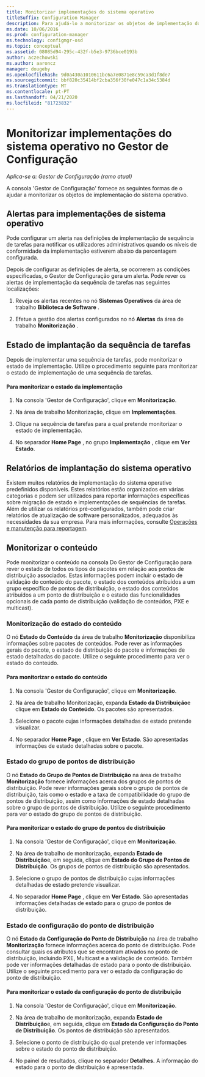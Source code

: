 ```yaml
---
title: Monitorizar implementações do sistema operativo
titleSuffix: Configuration Manager
description: Para ajudá-lo a monitorizar os objetos de implementação do sistema operativo, a consola Do Gestor de Configuração fornece alertas, relatórios e vários indicadores de estado.
ms.date: 10/06/2016
ms.prod: configuration-manager
ms.technology: configmgr-osd
ms.topic: conceptual
ms.assetid: 08085d94-295c-432f-b5e3-9736bce0193b
author: aczechowski
ms.author: aaroncz
manager: dougeby
ms.openlocfilehash: 9d0a430a1010611bc6a7e0871e8c59ca3d1f8de7
ms.sourcegitcommit: bbf820c35414bf2cba356f30fe047c1a34c5384d
ms.translationtype: MT
ms.contentlocale: pt-PT
ms.lasthandoff: 04/21/2020
ms.locfileid: "81723832"
---
```

# <a name="monitor-operating-system-deployments-in-configuration-manager"></a>Monitorizar implementações do sistema operativo no Gestor de Configuração

*Aplica-se a: Gestor de Configuração (ramo atual)*

A consola 'Gestor de Configuração' fornece as seguintes formas de o ajudar a monitorizar os objetos de implementação do sistema operativo.  


##  <a name="alerts-for-operating-system-deployments"></a><a name="BKMK_OSDAlerts"></a> Alertas para implementações de sistema operativo  
 Pode configurar um alerta nas definições de implementação de sequência de tarefas para notificar os utilizadores administrativos quando os níveis de conformidade da implementação estiverem abaixo da percentagem configurada.  

 Depois de configurar as definições de alerta, se ocorrerem as condições especificadas, o Gestor de Configuração gera um alerta. Pode rever os alertas de implementação da sequência de tarefas nas seguintes localizações:  

1.  Reveja os alertas recentes no nó **Sistemas Operativos** da área de trabalho **Biblioteca de Software** .  

2.  Efetue a gestão dos alertas configurados no nó **Alertas** da área de trabalho **Monitorização** .  

##  <a name="task-sequence-deployment-status"></a><a name="BKMK_TSDeployStatus"></a>Estado de implantação da sequência de tarefas  
 Depois de implementar uma sequência de tarefas, pode monitorizar o estado de implementação. Utilize o procedimento seguinte para monitorizar o estado de implementação de uma sequência de tarefas.  

#### <a name="to-monitor-deployment-status"></a>Para monitorizar o estado da implementação  

1.  Na consola 'Gestor de Configuração', clique em **Monitorização**.  

2.  Na área de trabalho Monitorização, clique em **Implementações**.  

3.  Clique na sequência de tarefas para a qual pretende monitorizar o estado de implementação.  

4.  No separador **Home Page** , no grupo **Implementação** , clique em **Ver Estado**.  

##  <a name="operating-system-deployment-reports"></a><a name="BKMK_TSReports"></a>Relatórios de implantação do sistema operativo  
 Existem muitos relatórios de implementação do sistema operativo predefinidos disponíveis. Estes relatórios estão organizados em várias categorias e podem ser utilizados para reportar informações específicas sobre migração de estado e implementações de sequências de tarefas. Além de utilizar os relatórios pré-configurados, também pode criar relatórios de atualização de software personalizados, adequados às necessidades da sua empresa. Para mais informações, consulte [Operações e manutenção para reportagem](../../core/servers/manage/operations-and-maintenance-for-reporting.md).  

##  <a name="monitor-content"></a><a name="BKMK_MonitorContent"></a>Monitorizar o conteúdo  
 Pode monitorizar o conteúdo na consola Do Gestor de Configuração para rever o estado de todos os tipos de pacotes em relação aos pontos de distribuição associados. Estas informações podem incluir o estado de validação do conteúdo do pacote, o estado dos conteúdos atribuídos a um grupo específico de pontos de distribuição, o estado dos conteúdos atribuídos a um ponto de distribuição e o estado das funcionalidades opcionais de cada ponto de distribuição (validação de conteúdos, PXE e multicast).  

###  <a name="content-status-monitoring"></a><a name="BKMK_ContentStatus"></a>Monitorização do estado do conteúdo  
 O nó **Estado do Conteúdo** da área de trabalho **Monitorização** disponibiliza informações sobre pacotes de conteúdos. Pode rever as informações gerais do pacote, o estado de distribuição do pacote e informações de estado detalhadas do pacote. Utilize o seguinte procedimento para ver o estado do conteúdo.  

#### <a name="to-monitor-content-status"></a>Para monitorizar o estado do conteúdo  

1.  Na consola 'Gestor de Configuração', clique em **Monitorização**.  

2.  Na área de trabalho Monitorização, expanda **Estado da Distribuição**e clique em **Estado do Conteúdo**. Os pacotes são apresentados.  

3.  Selecione o pacote cujas informações detalhadas de estado pretende visualizar.  

4.  No separador **Home Page** , clique em **Ver Estado**. São apresentadas informações de estado detalhadas sobre o pacote.  

###  <a name="distribution-point-group-status"></a><a name="BKMK_DPGroupStatus"></a> Estado do grupo de pontos de distribuição  
 O nó **Estado do Grupo de Pontos de Distribuição** na área de trabalho **Monitorização** fornece informações acerca dos grupos de pontos de distribuição. Pode rever informações gerais sobre o grupo de pontos de distribuição, tais como o estado e a taxa de compatibilidade do grupo de pontos de distribuição, assim como informações de estado detalhadas sobre o grupo de pontos de distribuição. Utilize o seguinte procedimento para ver o estado do grupo de pontos de distribuição.  

#### <a name="to-monitor-distribution-point-group-status"></a>Para monitorizar o estado do grupo de pontos de distribuição  

1.  Na consola 'Gestor de Configuração', clique em **Monitorização**.  

2.  Na área de trabalho de monitorização, expanda **Estado de Distribuição**e, em seguida, clique em **Estado do Grupo de Pontos de Distribuição**. Os grupos de pontos de distribuição são apresentados.  

3.  Selecione o grupo de pontos de distribuição cujas informações detalhadas de estado pretende visualizar.  

4.  No separador **Home Page** , clique em **Ver Estado**. São apresentadas informações detalhadas de estado para o grupo de pontos de distribuição.  

###  <a name="distribution-point-configuration-status"></a><a name="BKMK_DPConfigStatus"></a>Estado de configuração do ponto de distribuição  
 O nó **Estado da Configuração do Ponto de Distribuição** na área de trabalho **Monitorização** fornece informações acerca do ponto de distribuição. Pode consultar quais os atributos que se encontram ativados no ponto de distribuição, incluindo PXE, Multicast e a validação de conteúdo. Também pode ver informações detalhadas de estado para o ponto de distribuição. Utilize o seguinte procedimento para ver o estado da configuração do ponto de distribuição.  

#### <a name="to-monitor-distribution-point-configuration-status"></a>Para monitorizar o estado da configuração do ponto de distribuição  

1.  Na consola 'Gestor de Configuração', clique em **Monitorização**.  

2.  Na área de trabalho de monitorização, expanda **Estado de Distribuição**e, em seguida, clique em **Estado da Configuração do Ponto de Distribuição**. Os pontos de distribuição são apresentados.  

3.  Selecione o ponto de distribuição do qual pretende ver informações sobre o estado do ponto de distribuição.  

4.  No painel de resultados, clique no separador **Detalhes.** A informação do estado para o ponto de distribuição é apresentada.  
